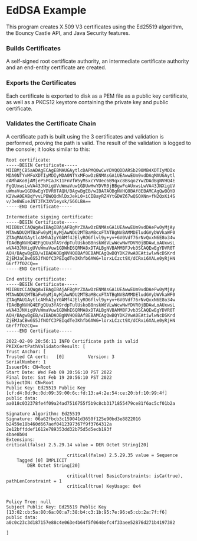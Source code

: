 # EdDSA Example 
This program creates X.509 V3 certificates using the Ed25519 algorithm,
the Bouncy Castle API, and Java Security features.  

### Builds Certificates
A self-signed root certificate authority, an intermediate certificate authority 
and an end-entity certificate are created.

### Exports the Certificates
Each certificate is exported to disk as a PEM file as a public key certificate, 
as well as a PKCS12 keystore containing
the private key and public certificate.

### Validates the Certificate Chain 

A certificate path is built using the 3 certificates and validation is performed, proving the path is valid. 
The result of the validation is logged to the console; it looks similar to this: 

```
Root certificate:  
-----BEGIN Certificate-----
MIIBMjCB5aADAgECAgEBMAUGAytlcDAPMQ0wCwYDVQQDDARSb290MB4XDTIyMDIx
MDA0NTYxMFoXDTIyMDIyMDA0NTYxMFowDzENMAsGA1UEAwwEUm9vdDAqMAUGAytl
cAMhAKoBjAMjeP5PCaJK11FnVfW5yMsxcYVUec6B9qxc8Bsqo2YwZDAdBgNVHQ4E
FgQUxwsLwVA43JNXigUVuWmaVuw1GDUwHwYDVR0jBBgwFoAUxwsLwVA43JNXigUV
uWmaVuw1GDUwEgYDVR0TAQH/BAgwBgEB/wIBATAOBgNVHQ8BAf8EBAMCAgQwBQYD
K2VwA0EABqYvvLPBWQQdNlDxJekL0+iCIBayRZ4YtGDWZ67wQSOXNn+fN2QxKi4S
v/3e8WEueJNT3TK3XV1eyxk/S66LBA==
-----END Certificate-----

Intermediate signing certificate:
-----BEGIN Certificate-----
MIIBUzCCAQWgAwIBAgIBAjAFBgMrZXAwDzENMAsGA1UEAwwEUm9vdDAeFw0yMjAy
MTAwNDU2MTBaFw0yMjAyMjAwNDU2MTBaMBcxFTATBgNVBAMMDEludGVybWVkaWF0
ZTAqMAUGAytlcAMhAIyY0AMf4JElyRO6flvl9y+yv+6V0Vdf76rNvQxxN6E8o34w
fDAdBgNVHQ4EFgQUu3fA9rdpTulUskoB8nskWdVLwWcwNwYDVR0jBDAwLoAUxwsL
wVA43JNXigUVuWmaVuw1GDWhE6QRMA8xDTALBgNVBAMMBFJvb3SCAQEwEgYDVR0T
AQH/BAgwBgEB/wIBADAOBgNVHQ8BAf8EBAMCAgQwBQYDK2VwA0EAtiwlwNcDSKrd
ZjEMJaCBw6S5JfNOfC3PEIqdTe3Khfb6AWG+lorxLCzct9X/dCRxi6XALe0yRjHN
G6rf7fO2CQ==
-----END Certificate-----

End entity certificate:
-----BEGIN Certificate-----
MIIBUzCCAQWgAwIBAgIBAjAFBgMrZXAwDzENMAsGA1UEAwwEUm9vdDAeFw0yMjAy
MTAwNDU2MTBaFw0yMjAyMjAwNDU2MTBaMBcxFTATBgNVBAMMDEludGVybWVkaWF0
ZTAqMAUGAytlcAMhAIyY0AMf4JElyRO6flvl9y+yv+6V0Vdf76rNvQxxN6E8o34w
fDAdBgNVHQ4EFgQUu3fA9rdpTulUskoB8nskWdVLwWcwNwYDVR0jBDAwLoAUxwsL
wVA43JNXigUVuWmaVuw1GDWhE6QRMA8xDTALBgNVBAMMBFJvb3SCAQEwEgYDVR0T
AQH/BAgwBgEB/wIBADAOBgNVHQ8BAf8EBAMCAgQwBQYDK2VwA0EAtiwlwNcDSKrd
ZjEMJaCBw6S5JfNOfC3PEIqdTe3Khfb6AWG+lorxLCzct9X/dCRxi6XALe0yRjHN
G6rf7fO2CQ==
-----END Certificate-----

2022-02-09 20:56:11 INFO Certificate path is valid
PKIXCertPathValidatorResult: [
Trust Anchor: [
Trusted CA cert:   [0]         Version: 3
SerialNumber: 1
IssuerDN: CN=Root
Start Date: Wed Feb 09 20:56:10 PST 2022
Final Date: Sat Feb 19 20:56:10 PST 2022
SubjectDN: CN=Root
Public Key: Ed25519 Public Key [cf:d4:0d:9c:0d:09:39:00:6c:fd:13:a4:2e:54:ce:20:bf:10:99:4f]
public data: aa018c032378fe4f09a24ad7516755f5b9c8cb3171855479ce81f6ac5cf01b2a

Signature Algorithm: Ed25519
Signature: 06a62fbcb3c159041d3650f125e90bd3e8822016
b2459e18b460d667aef0412397367f9f3764312a
2e12bffddef1612e789353dd32b75d5d5ecb193f
4bae8b04
Extensions:
critical(false) 2.5.29.14 value = DER Octet String[20]

                       critical(false) 2.5.29.35 value = Sequence
    Tagged [0] IMPLICIT 
        DER Octet String[20] 

                       critical(true) BasicConstraints: isCa(true), pathLenConstraint = 1
                       critical(true) KeyUsage: 0x4


Policy Tree: null
Subject Public Key: Ed25519 Public Key [13:02:cb:5a:80:6a:00:a7:38:b4:c3:1b:95:7e:96:e5:cb:2a:7f:f6]
public data: a0c0c23c3d187157e88c4e063e4b64f5f0648efc4f33aee52876d271b4197382

]

```
